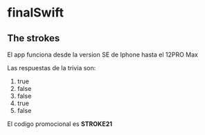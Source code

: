 # finalSwift

## The strokes

El app funciona desde la version SE de Iphone hasta el 12PRO Max

Las respuestas de la trivia son:
1. true
2. false
3. false
4. true
5. false

El codigo promocional es **STROKE21**
